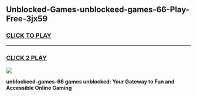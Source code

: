 
## Unblocked-Games-unblockeed-games-66-Play-Free-3jx59
<h3>
<a href="https://premium76.site?title=unblockeed-games-66&ref=21A">CLICK TO PLAY</a></h3>
<hr>

<h3>
<a href="https://premium76.site?title=unblockeed-games-66&ref=21A">CLICK 2 PLAY</a>
  
</h3>

<a href="https://premium76.site?title=unblockeed-games-66&ref=21A"><img src="https://clearcache.store/games.png"></a>


**unblockeed-games-66 games unblocked: Your Gateway to Fun and Accessible Online Gaming**
